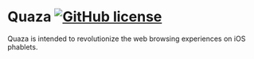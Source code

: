 # Quaza [![GitHub license](https://img.shields.io/badge/license-MPL%202.0-70BF41.svg)](https://raw.githubusercontent.com/jasonkwh/quaza-browser-project/master/LICENSE.txt)
Quaza is intended to revolutionize the web browsing experiences on iOS phablets.

